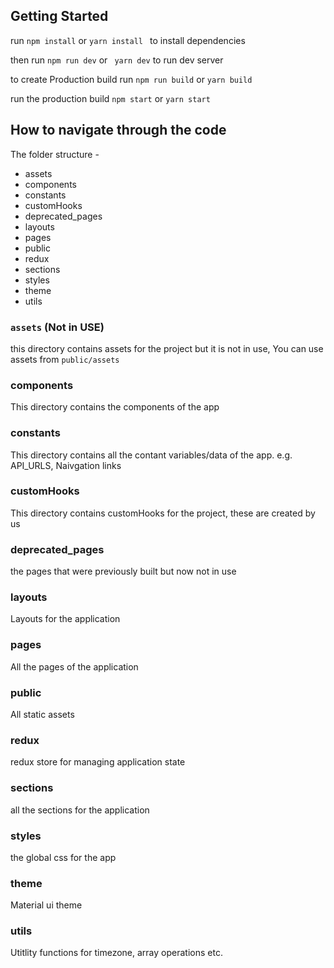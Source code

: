 ## Getting Started

run `npm install` or `yarn install ` to install dependencies

then run `npm run dev` or ` yarn dev` to run dev server

to create Production build run `npm run build` or `yarn build`

run the production build `npm start` or `yarn start`

## How to navigate through the code

The folder structure -

- assets
- components
- constants
- customHooks
- deprecated_pages
- layouts
- pages
- public
- redux
- sections
- styles
- theme
- utils

### `assets` (Not in USE)

this directory contains assets for the project but it is not in use, You can use assets from `public/assets`

### components

This directory contains the components of the app

### constants

This directory contains all the contant variables/data of the app. e.g. API_URLS, Naivgation links

### customHooks

This directory contains customHooks for the project, these are created by us

### deprecated_pages

the pages that were previously built but now not in use

### layouts

Layouts for the application

### pages

All the pages of the application

### public

All static assets

### redux

redux store for managing application state

### sections

all the sections for the application

### styles

the global css for the app

### theme

Material ui theme

### utils

Utitlity functions for timezone, array operations etc.
